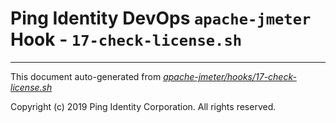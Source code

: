
# Ping Identity DevOps `apache-jmeter` Hook - `17-check-license.sh`

---
This document auto-generated from _[apache-jmeter/hooks/17-check-license.sh](https://github.com/pingidentity/pingidentity-docker-builds/blob/master/apache-jmeter/hooks/17-check-license.sh)_

Copyright (c)  2019 Ping Identity Corporation. All rights reserved.
